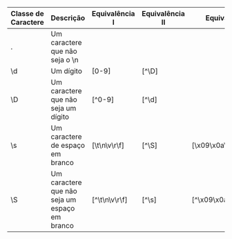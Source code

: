 
| Classe de Caractere |                   Descrição                    | Equivalência I  | Equivalência II  |    Equivalência III    |
|---------------------|------------------------------------------------|-----------------|------------------|------------------------|
| .                   | Um caractere que não seja o \n                 |                 |                  |                        |
| \d                  | Um dígito                                      | [0-9]           | [^\D]            |                        |
| \D                  | Um caractere que não seja um dígito            | [^0-9]          | [^\d]            |                        |
| \s                  | Um caractere de espaço em branco               | [\t\n\v\r\f]    | [^\S]            | [\x09\x0a\x0b\x0c\0d]  |
| \S                  | Um caractere que não seja um espaço em branco  | [^\t\n\v\r\f]   | [^\s]            | [^\x09\x0a\x0b\x0c\0d] |

